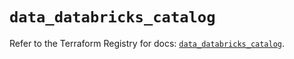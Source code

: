 # `data_databricks_catalog`

Refer to the Terraform Registry for docs: [`data_databricks_catalog`](https://registry.terraform.io/providers/databricks/databricks/1.64.0/docs/data-sources/catalog).
